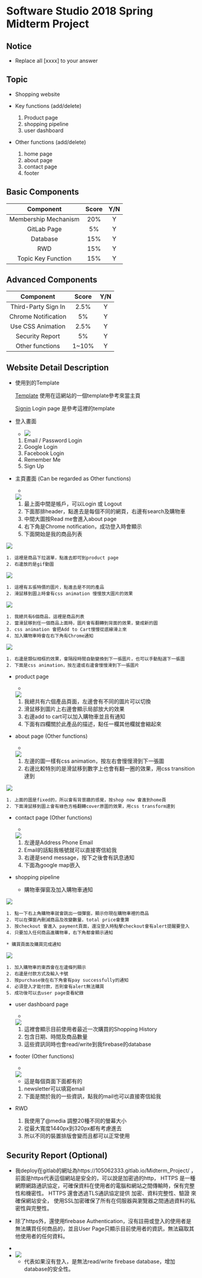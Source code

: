 # Software Studio 2018 Spring Midterm Project
## Notice
* Replace all [xxxx] to your answer

## Topic
* Shopping website
* Key functions (add/delete)
    1. Product page
    2. shopping pipeline
    3. user dashboard 

* Other functions (add/delete)
    1. home page
    2. about page
    3. contact page
    4. footer

## Basic Components
|Component|Score|Y/N|
|:-:|:-:|:-:|
|Membership Mechanism|20%|Y|
|GitLab Page|5%|Y|
|Database|15%|Y|
|RWD|15%|Y|
|Topic Key Function|15%|Y|

## Advanced Components
|Component|Score|Y/N|
|:-:|:-:|:-:|
|Third-Party Sign In|2.5%|Y|
|Chrome Notification|5%|Y|
|Use CSS Animation|2.5%|Y|
|Security Report|5%|Y|
|Other functions|1~10%|Y|

## Website Detail Description
* 使用到的Template

    <a href="http://sc.chinaz.com/moban/">Template</a> 使用在這網站的一個template參考來當主頁

    <a href="https://colorlib.com/wp/html5-and-css3-login-forms/">Signin</a> Login page 是參考這裡的template
* 登入畫面

    * <img src="public/images/report_signin.png">
    
    1. Email / Password Login
    2. Google Login
    3. Facebook Login
    4. Remember Me
    5. Sign Up

* 主頁畫面 (Can be regarded as Other functions)

    * 
     <img src="public/images/report_index.png" >
    
    1. 最上面中間是帳戶，可以Login 或 Logout
    2. 下面那排header，點進去是每個不同的網頁，右邊有search及購物車
    3. 中間大圖按Read me會進入about page
    4. 右下角是Chrome notification，成功登入時會顯示
    5. 下面開始是我的商品列表
    
    
<img src="public/images/report_index5.png" >

    1. 這裡是商品下拉選單，點進去即可到product page
    2. 右邊放的是gif動圖

    
<img src="public/images/report_index4.png">

    1. 這裡有五張特價的圖片，點進去是不同的產品
    2. 滑鼠移到圖上時會有css animation 慢慢放大圖片的效果

     
<img src="public/images/report_index2.png">
    
    1. 我總共有6個商品，這裡是商品列表
    2. 當滑鼠移到任一個商品上面時，圖片會有翻轉到背面的效果，變成新的圖
    3. css animation 會把Add to Cart慢慢從底線滑上來
    4. 加入購物車時會在右下角有Chrome通知

     
<img src="public/images/report_index3.png">
    
    1. 右邊是類似相框的效果，會隔段時間自動變換到下一張圖片，也可以手動點選下一張圖
    2. 下面是css animation，按左邊或右邊會慢慢滑到下一張圖片

* product page

    * 
    <img src="public/images/report_product.png">
    
    1. 我總共有六個產品頁面，左邊會有不同的圖片可以切換
    2. 滑鼠移到圖片上右邊會顯示局部放大的效果
    3. 右邊add to cart可以加入購物車並且有通知
    4. 下面有四欄關於此產品的描述，點任一欄其他欄就會縮起來

* about page (Other functions)

    * 
    <img src="public/images/report_about.png">
    
    1. 左邊的圖一樣有css animation，按左右會慢慢滑到下一張圖
    2. 右邊比較特別的是滑鼠移到數字上也會有翻一圈的效果，用css transition達到
    
     
 <img src="public/images/report_about2.png">
    
    1. 上面的圖是fixed的，所以會有背景牆的感覺，按shop now 會進到home頁
    2. 下面滑鼠移到圖上會有綠色方格翻轉cover原圖的效果，用css transform達到

* contact page (Other functions)

    * 
    <img src="public/images/report_contact.png">
    
    1. 左邊是Address Phone Email
    2. Email的話點我帳號就可以直接寄信給我
    3. 右邊是send message，按下之後會有訊息通知
    4. 下面為google map嵌入

* shopping pipeline

    * 購物車彈窗及加入購物車通知

     
<img src="public/images/report_cart.png">
   
    1. 點一下右上角購物車就會跳出一個彈窗，顯示你現在購物車裡的商品
    2. 可以在彈窗內刪減商品及改變數量，total price會重算
    3. 按checkout 會進入 payment頁面，還沒登入時點擊checkout會有alert提醒要登入
    4. 只要加入任何商品進購物車，右下角都會顯示通知

    * 購買頁面及購買完成通知

    
<img src="public/images/report_pay.png">

    1. 加入購物車的東西會在左邊條列顯示
    2. 右邊是付款方式及輸入卡號
    3. 按purchase後在右下角會有pay successfully的通知
    4. 必須登入才能付款，否則會有alert無法購買
    5. 成功後可以去user page查看紀錄

* user dashboard page

    * 
    <img src="public/images/report_user.png">

    1. 這裡會顯示目前使用者最近一次購買的Shopping History
    2. 包含日期、時間及商品數量
    3. 這些資訊同時也會read/write到我firebase的database

* footer (Other functions)

    * 
    <img src="public/images/report_footer.png">

    * 這是每個頁面下面都有的
    1. newsletter可以填寫email
    2. 下面是關於我的一些資訊，點我的mail也可以直接寄信給我

* RWD

    1. 我使用了@media 調整20種不同的螢幕大小
    2. 從最大寬度1440px到320px都有考慮進去
    3. 所以不同的裝置排版會變而且都可以正常使用

## Security Report (Optional)

*   我deploy在gitlab的網址為https://105062333.gitlab.io/Midterm_Project/
    ，前面是https代表這個網站是安全的，可以說是加密過的http，
   HTTPS 是一種網際網路通訊協定，可確保資料在使用者的電腦和網站之間傳輸時，保有完整性和機密性。
   HTTPS 還會透過TLS通訊協定提供 加密、資料完整性、驗證 來確保網站安全，
   使用SSL加密確保了所有在伺服器與瀏覽器之間通過資料的私密性與完整性。

*   除了https外，還使用firebase Authentication，沒有註冊或登入的使用者是無法購買任何商品的，並且User Page只顯示目前使用者的資訊，無法竊取其他使用者的任何資料。

*   
* <img src="public/images/report_data.png">
    
    *  代表如果沒有登入，是無法read/write firebase database，增加database的安全性。
